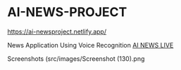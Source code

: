 # AI-NEWS-PROJECT
https://ai-newsproject.netlify.app/

News Application Using Voice Recognition [AI NEWS LIVE](https://ai-newsproject.netlify.app/)

Screenshots (src/images/Screenshot (130).png

